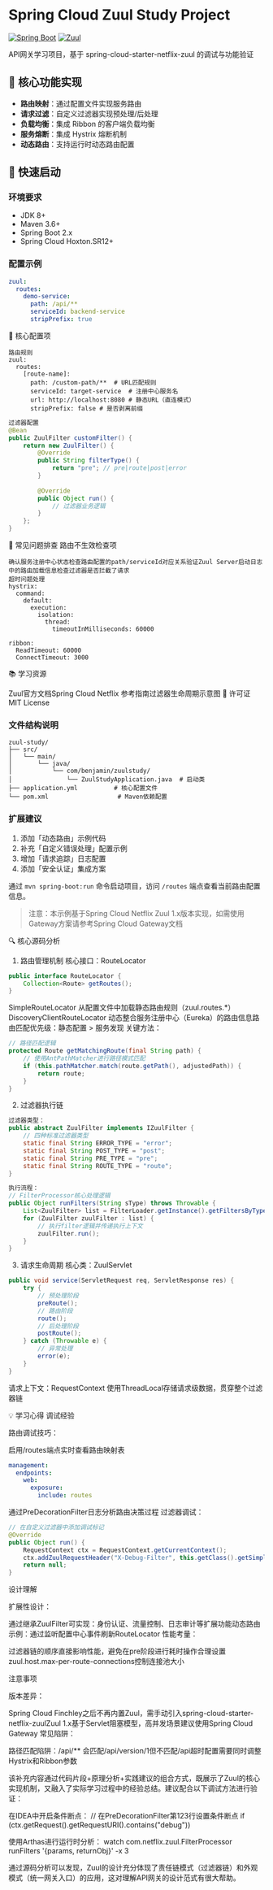# Spring Cloud Zuul Study Project

[![Spring Boot](https://img.shields.io/badge/Spring%20Boot-2.x-brightgreen)](https://spring.io/projects/spring-boot)
[![Zuul](https://img.shields.io/badge/Spring%20Cloud-Zuul-green)](https://cloud.spring.io/spring-cloud-netflix/reference/html/#router-and-filter-zuul)

API网关学习项目，基于 spring-cloud-starter-netflix-zuul 的调试与功能验证

## 📌 核心功能实现
- **路由映射**：通过配置文件实现服务路由
- **请求过滤**：自定义过滤器实现预处理/后处理
- **负载均衡**：集成 Ribbon 的客户端负载均衡
- **服务熔断**：集成 Hystrix 熔断机制
- **动态路由**：支持运行时动态路由配置

## 🚀 快速启动
### 环境要求
- JDK 8+
- Maven 3.6+
- Spring Boot 2.x
- Spring Cloud Hoxton.SR12+

### 配置示例
```yaml
zuul:
  routes:
    demo-service:
      path: /api/**
      serviceId: backend-service
      stripPrefix: true
```
🔧 核心配置项
```
路由规则
zuul:
  routes:
    [route-name]:
      path: /custom-path/**  # URL匹配规则
      serviceId: target-service  # 注册中心服务名
      url: http://localhost:8080 # 静态URL（直连模式）
      stripPrefix: false # 是否剥离前缀
```
```java
过滤器配置
@Bean
public ZuulFilter customFilter() {
    return new ZuulFilter() {
        @Override
        public String filterType() {
            return "pre"; // pre|route|post|error
        }
        
        @Override
        public Object run() {
            // 过滤器业务逻辑
        }
    };
}
```
🐛 常见问题排查
路由不生效检查项
```
确认服务注册中心状态检查路由配置的path/serviceId对应关系验证Zuul Server启动日志中的路由加载信息检查过滤器是否拦截了请求
超时问题处理
hystrix:
  command:
    default:
      execution:
        isolation:
          thread:
            timeoutInMilliseconds: 60000

ribbon:
  ReadTimeout: 60000
  ConnectTimeout: 3000
```

📚 学习资源

Zuul官方文档Spring Cloud Netflix 参考指南过滤器生命周期示意图
📜 许可证
MIT License

### 文件结构说明
```
zuul-study/
├── src/
│   └── main/
│       └── java/
│           └── com/benjamin/zuulstudy/
│               └── ZuulStudyApplication.java  # 启动类
├── application.yml          # 核心配置文件
└── pom.xml                   # Maven依赖配置
```

### 扩展建议
1. 添加「动态路由」示例代码
2. 补充「自定义错误处理」配置示例
3. 增加「请求追踪」日志配置
4. 添加「安全认证」集成方案

通过 `mvn spring-boot:run` 命令启动项目，访问 `/routes` 端点查看当前路由配置信息。

> 注意：本示例基于Spring Cloud Netflix Zuul 1.x版本实现，如需使用Gateway方案请参考Spring Cloud Gateway文档



🔍 核心源码分析
1. 路由管理机制
核心接口：RouteLocator
```java
public interface RouteLocator {
    Collection<Route> getRoutes();
}
```

SimpleRouteLocator 从配置文件中加载静态路由规则（zuul.routes.*）DiscoveryClientRouteLocator 动态整合服务注册中心（Eureka）的路由信息路由匹配优先级：静态配置 > 服务发现
关键方法：
```java
// 路径匹配逻辑
protected Route getMatchingRoute(final String path) {
    // 使用AntPathMatcher进行路径模式匹配
    if (this.pathMatcher.match(route.getPath(), adjustedPath)) {
        return route;
    }
}
```

2. 过滤器执行链
```java
过滤器类型：
public abstract ZuulFilter implements IZuulFilter {
    // 四种标准过滤器类型
    static final String ERROR_TYPE = "error";
    static final String POST_TYPE = "post";
    static final String PRE_TYPE = "pre";
    static final String ROUTE_TYPE = "route";
}
```
```java
执行流程：
// FilterProcessor核心处理逻辑
public Object runFilters(String sType) throws Throwable {
    List<ZuulFilter> list = FilterLoader.getInstance().getFiltersByType(sType);
    for (ZuulFilter zuulFilter : list) {
        // 执行filter逻辑并传递执行上下文
        zuulFilter.run();
    }
}
```

3. 请求生命周期
核心类：ZuulServlet
```java
public void service(ServletRequest req, ServletResponse res) {
    try {
        // 预处理阶段
        preRoute();
        // 路由阶段
        route();
        // 后处理阶段
        postRoute();
    } catch (Throwable e) {
        // 异常处理
        error(e);
    }
}
```

请求上下文：RequestContext 使用ThreadLocal存储请求级数据，贯穿整个过滤器链

💡 学习心得
调试经验

路由调试技巧：

启用/routes端点实时查看路由映射表
```yaml
management:
  endpoints:
    web:
      exposure:
        include: routes
```

通过PreDecorationFilter日志分析路由决策过程
过滤器调试：
```java
// 在自定义过滤器中添加调试标记
@Override
public Object run() {
    RequestContext ctx = RequestContext.getCurrentContext();
    ctx.addZuulRequestHeader("X-Debug-Filter", this.getClass().getSimpleName());
    return null;
}
```

设计理解

扩展性设计：

通过继承ZuulFilter可实现：身份认证、流量控制、日志审计等扩展功能动态路由示例：通过监听配置中心事件刷新RouteLocator
性能考量：

过滤器链的顺序直接影响性能，避免在pre阶段进行耗时操作合理设置zuul.host.max-per-route-connections控制连接池大小

注意事项

版本差异：

Spring Cloud Finchley之后不再内置Zuul，需手动引入spring-cloud-starter-netflix-zuulZuul 1.x基于Servlet阻塞模型，高并发场景建议使用Spring Cloud Gateway
常见陷阱：

路径匹配陷阱：/api/** 会匹配/api/version/1但不匹配/api超时配置需要同时调整Hystrix和Ribbon参数


该补充内容通过代码片段+原理分析+实践建议的组合方式，既展示了Zuul的核心实现机制，又融入了实际学习过程中的经验总结。建议配合以下调试方法进行验证：

在IDEA中开启条件断点：
// 在PreDecorationFilter第123行设置条件断点
if (ctx.getRequest().getRequestURI().contains("debug")) 

使用Arthas进行运行时分析：
watch com.netflix.zuul.FilterProcessor runFilters '{params, returnObj}' -x 3


通过源码分析可以发现，Zuul的设计充分体现了责任链模式（过滤器链）和外观模式（统一网关入口）的应用，这对理解API网关的设计范式有很大帮助。
